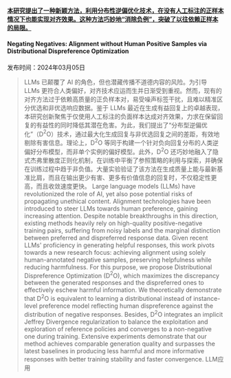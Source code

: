 #### [本研究提出了一种新颖方法，利用分布性逆偏优化技术，在没有人工标注的正样本情况下也能实现对齐效果。这种方法巧妙地“消除负例”，突破了以往依赖正样本的局限。](https://arxiv.org/abs/2403.03419)
#### Negating Negatives: Alignment without Human Positive Samples via Distributional Dispreference Optimization
发布时间：2024年03月05日
> LLMs 已颠覆了 AI 的角色，但也潜藏传播不道德内容的风险。为引导 LLMs 更符合人类偏好，对齐技术应运而生并日渐受到重视。然而，现有的对齐方法过于依赖高质量的正负样本对，易受噪声标签干扰，且难以精准区分优选和非优选响应数据。鉴于 LLMs 最近在生成有益回复上的卓越表现，本研究创新聚焦于仅使用人工标注的负面样本达成对齐效果，力求在保留回复的有益性的同时降低其潜在危害。为此，我们提出了“分布型逆偏优化”（D$^2$O）技术，通过最大化生成回复与非优选回复之间的差距，有效地剔除有害信息。理论上，D$^2$O 等同于构建一个针对负向回复分布的人类逆偏好分布模型，而非单个实例的偏好模型。此外，D$^2$O 还巧妙地融入了隐式杰弗里散度正则化机制，在训练中平衡了参照策略的利用与探索，并确保在训练过程中趋于非负值。大量实验验证了该方法在生成质量上能与最新基准比肩，而且在输出更少有害、更多有价值信息的回复时，不仅稳定性更高，而且收敛速度更快。
> Large language models (LLMs) have revolutionized the role of AI, yet also pose potential risks of propagating unethical content. Alignment technologies have been introduced to steer LLMs towards human preference, gaining increasing attention. Despite notable breakthroughs in this direction, existing methods heavily rely on high-quality positive-negative training pairs, suffering from noisy labels and the marginal distinction between preferred and dispreferred response data. Given recent LLMs' proficiency in generating helpful responses, this work pivots towards a new research focus: achieving alignment using solely human-annotated negative samples, preserving helpfulness while reducing harmfulness. For this purpose, we propose Distributional Dispreference Optimization (D$^2$O), which maximizes the discrepancy between the generated responses and the dispreferred ones to effectively eschew harmful information. We theoretically demonstrate that D$^2$O is equivalent to learning a distributional instead of instance-level preference model reflecting human dispreference against the distribution of negative responses. Besides, D$^2$O integrates an implicit Jeffrey Divergence regularization to balance the exploitation and exploration of reference policies and converges to a non-negative one during training. Extensive experiments demonstrate that our method achieves comparable generation quality and surpasses the latest baselines in producing less harmful and more informative responses with better training stability and faster convergence.
LLM应用
